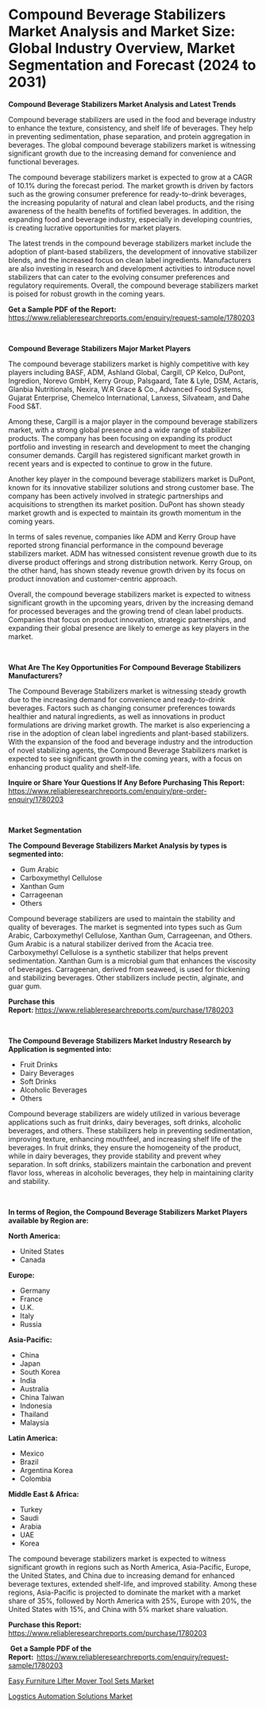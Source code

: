 <p><h1>Compound Beverage Stabilizers Market Analysis and Market Size: Global Industry Overview, Market Segmentation and Forecast (2024 to 2031)</h1></p><p><strong>Compound Beverage Stabilizers Market Analysis and Latest Trends</strong></p>
<p><p>Compound beverage stabilizers are used in the food and beverage industry to enhance the texture, consistency, and shelf life of beverages. They help in preventing sedimentation, phase separation, and protein aggregation in beverages. The global compound beverage stabilizers market is witnessing significant growth due to the increasing demand for convenience and functional beverages. </p><p>The compound beverage stabilizers market is expected to grow at a CAGR of 10.1% during the forecast period. The market growth is driven by factors such as the growing consumer preference for ready-to-drink beverages, the increasing popularity of natural and clean label products, and the rising awareness of the health benefits of fortified beverages. In addition, the expanding food and beverage industry, especially in developing countries, is creating lucrative opportunities for market players.</p><p>The latest trends in the compound beverage stabilizers market include the adoption of plant-based stabilizers, the development of innovative stabilizer blends, and the increased focus on clean label ingredients. Manufacturers are also investing in research and development activities to introduce novel stabilizers that can cater to the evolving consumer preferences and regulatory requirements. Overall, the compound beverage stabilizers market is poised for robust growth in the coming years.</p></p>
<p><strong>Get a Sample PDF of the Report:&nbsp;</strong> <a href="https://www.reliableresearchreports.com/enquiry/request-sample/1780203">https://www.reliableresearchreports.com/enquiry/request-sample/1780203</a></p>
<p>&nbsp;</p>
<p><strong>Compound Beverage Stabilizers Major Market Players</strong></p>
<p><p>The compound beverage stabilizers market is highly competitive with key players including BASF, ADM, Ashland Global, Cargill, CP Kelco, DuPont, Ingredion, Norevo GmbH, Kerry Group, Palsgaard, Tate & Lyle, DSM, Actaris, Glanbia Nutritionals, Nexira, W.R Grace & Co., Advanced Food Systems, Gujarat Enterprise, Chemelco International, Lanxess, Silvateam, and Dahe Food S&T.</p><p>Among these, Cargill is a major player in the compound beverage stabilizers market, with a strong global presence and a wide range of stabilizer products. The company has been focusing on expanding its product portfolio and investing in research and development to meet the changing consumer demands. Cargill has registered significant market growth in recent years and is expected to continue to grow in the future.</p><p>Another key player in the compound beverage stabilizers market is DuPont, known for its innovative stabilizer solutions and strong customer base. The company has been actively involved in strategic partnerships and acquisitions to strengthen its market position. DuPont has shown steady market growth and is expected to maintain its growth momentum in the coming years.</p><p>In terms of sales revenue, companies like ADM and Kerry Group have reported strong financial performance in the compound beverage stabilizers market. ADM has witnessed consistent revenue growth due to its diverse product offerings and strong distribution network. Kerry Group, on the other hand, has shown steady revenue growth driven by its focus on product innovation and customer-centric approach.</p><p>Overall, the compound beverage stabilizers market is expected to witness significant growth in the upcoming years, driven by the increasing demand for processed beverages and the growing trend of clean label products. Companies that focus on product innovation, strategic partnerships, and expanding their global presence are likely to emerge as key players in the market.</p></p>
<p>&nbsp;</p>
<p><strong>What Are The Key Opportunities For Compound Beverage Stabilizers Manufacturers?</strong></p>
<p><p>The Compound Beverage Stabilizers market is witnessing steady growth due to the increasing demand for convenience and ready-to-drink beverages. Factors such as changing consumer preferences towards healthier and natural ingredients, as well as innovations in product formulations are driving market growth. The market is also experiencing a rise in the adoption of clean label ingredients and plant-based stabilizers. With the expansion of the food and beverage industry and the introduction of novel stabilizing agents, the Compound Beverage Stabilizers market is expected to see significant growth in the coming years, with a focus on enhancing product quality and shelf-life.</p></p>
<p><strong>Inquire or Share Your Questions If Any Before Purchasing This Report:</strong> <a href="https://www.reliableresearchreports.com/enquiry/pre-order-enquiry/1780203">https://www.reliableresearchreports.com/enquiry/pre-order-enquiry/1780203</a></p>
<p>&nbsp;</p>
<p><strong>Market Segmentation</strong></p>
<p><strong>The Compound Beverage Stabilizers Market Analysis by types is segmented into:</strong></p>
<p><ul><li>Gum Arabic</li><li>Carboxymethyl Cellulose</li><li>Xanthan Gum</li><li>Carrageenan</li><li>Others</li></ul></p>
<p><p>Compound beverage stabilizers are used to maintain the stability and quality of beverages. The market is segmented into types such as Gum Arabic, Carboxymethyl Cellulose, Xanthan Gum, Carrageenan, and Others. Gum Arabic is a natural stabilizer derived from the Acacia tree. Carboxymethyl Cellulose is a synthetic stabilizer that helps prevent sedimentation. Xanthan Gum is a microbial gum that enhances the viscosity of beverages. Carrageenan, derived from seaweed, is used for thickening and stabilizing beverages. Other stabilizers include pectin, alginate, and guar gum.</p></p>
<p><strong>Purchase this Report:&nbsp;</strong><a href="https://www.reliableresearchreports.com/purchase/1780203">https://www.reliableresearchreports.com/purchase/1780203</a></p>
<p>&nbsp;</p>
<p><strong>The Compound Beverage Stabilizers Market Industry Research by Application is segmented into:</strong></p>
<p><ul><li>Fruit Drinks</li><li>Dairy Beverages</li><li>Soft Drinks</li><li>Alcoholic Beverages</li><li>Others</li></ul></p>
<p><p>Compound beverage stabilizers are widely utilized in various beverage applications such as fruit drinks, dairy beverages, soft drinks, alcoholic beverages, and others. These stabilizers help in preventing sedimentation, improving texture, enhancing mouthfeel, and increasing shelf life of the beverages. In fruit drinks, they ensure the homogeneity of the product, while in dairy beverages, they provide stability and prevent whey separation. In soft drinks, stabilizers maintain the carbonation and prevent flavor loss, whereas in alcoholic beverages, they help in maintaining clarity and stability.</p></p>
<p>&nbsp;</p>
<p><strong>In terms of Region, the Compound Beverage Stabilizers Market Players available by Region are:</strong></p>
<p>
    <p> <strong> North America: </strong>
        <ul>
            <li>United States</li>
            <li>Canada</li>
        </ul>
        </p> 
    <p> <strong> Europe: </strong>
        <ul>
            <li>Germany</li>
            <li>France</li>
            <li>U.K.</li>
            <li>Italy</li>
            <li>Russia</li>
        </ul>
        </p> 
    <p> <strong> Asia-Pacific: </strong>
        <ul>
            <li>China</li>
            <li>Japan</li>
            <li>South Korea</li>
            <li>India</li>
            <li>Australia</li>
            <li>China Taiwan</li>
            <li>Indonesia</li>
            <li>Thailand</li>
            <li>Malaysia</li>
        </ul>
        </p> 
    <p> <strong> Latin America: </strong>
        <ul>
            <li>Mexico</li>
            <li>Brazil</li>
            <li>Argentina Korea</li>
            <li>Colombia</li>
        </ul>
        </p> 
    <p> <strong> Middle East & Africa: </strong>
        <ul>
            <li>Turkey</li>
            <li>Saudi</li>
            <li>Arabia</li>
            <li>UAE</li>
            <li>Korea</li>
        </ul>
    </p>
    </p>
<p><p>The compound beverage stabilizers market is expected to witness significant growth in regions such as North America, Asia-Pacific, Europe, the United States, and China due to increasing demand for enhanced beverage textures, extended shelf-life, and improved stability. Among these regions, Asia-Pacific is projected to dominate the market with a market share of 35%, followed by North America with 25%, Europe with 20%, the United States with 15%, and China with 5% market share valuation.</p></p>
<p><strong>Purchase this Report: </strong><a href="https://www.reliableresearchreports.com/purchase/1780203">https://www.reliableresearchreports.com/purchase/1780203</a></p>
<p>&nbsp;<strong>Get a Sample PDF of the Report:&nbsp;&nbsp;</strong><a href="https://www.reliableresearchreports.com/enquiry/request-sample/1780203">https://www.reliableresearchreports.com/enquiry/request-sample/1780203</a></p>
<p><strong></strong></p>
<p><p><a href="https://issuu.com/reportprime-2/docs/easy-furniture-lifter-mover-tool-sets-market-size-">Easy Furniture Lifter Mover Tool Sets Market</a></p><p><a href="https://issuu.com/reportprime-2/docs/logstics-automation-solutions-market-size-2030.ppt">Logstics Automation Solutions Market</a></p></p>